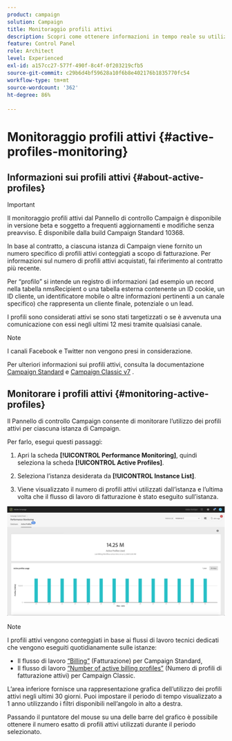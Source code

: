 ```yaml
---
product: campaign
solution: Campaign
title: Monitoraggio profili attivi
description: Scopri come ottenere informazioni in tempo reale su utilizzi ed evoluzioni più recenti e storici dei profili attivi per ciascuna delle istanze di Campaign.
feature: Control Panel
role: Architect
level: Experienced
exl-id: a157cc27-577f-490f-8c4f-0f203219cfb5
source-git-commit: c29b6d4bf59628a10f6b8e402176b1835770fc54
workflow-type: tm+mt
source-wordcount: '362'
ht-degree: 86%

---
```


# Monitoraggio profili attivi {#active-profiles-monitoring}

## Informazioni sui profili attivi {#about-active-profiles}

>[!IMPORTANT]
>
>Il monitoraggio profili attivi dal Pannello di controllo Campaign è disponibile in versione beta e soggetto a frequenti aggiornamenti e modifiche senza preavviso. È disponibile dalla build Campaign Standard 10368.

In base al contratto, a ciascuna istanza di Campaign viene fornito un numero specifico di profili attivi conteggiati a scopo di fatturazione. Per informazioni sul numero di profili attivi acquistati, fai riferimento al contratto più recente.

Per “profilo” si intende un registro di informazioni (ad esempio un record nella tabella nmsRecipient o una tabella esterna contenente un ID cookie, un ID cliente, un identificatore mobile o altre informazioni pertinenti a un canale specifico) che rappresenta un cliente finale, potenziale o un lead.

I profili sono considerati attivi se sono stati targetizzati o se è avvenuta una comunicazione con essi negli ultimi 12 mesi tramite qualsiasi canale.

>[!NOTE]
>
>I canali Facebook e Twitter non vengono presi in considerazione.

Per ulteriori informazioni sui profili attivi, consulta la documentazione [Campaign Standard](https://https://experienceleague.adobe.com/docs/campaign-standard/using/profiles-and-audiences/managing-profiles/active-profiles.html) e [Campaign Classic v7](https://https://experienceleague.adobe.com/docs/campaign-classic/using/getting-started/profile-management/about-profiles.html#active-profiles) .

## Monitorare i profili attivi {#monitoring-active-profiles}

Il Pannello di controllo Campaign consente di monitorare l’utilizzo dei profili attivi per ciascuna istanza di Campaign.

Per farlo, esegui questi passaggi:

1. Apri la scheda **[!UICONTROL Performance Monitoring]**, quindi seleziona la scheda **[!UICONTROL Active Profiles]**.

1. Seleziona l’istanza desiderata da **[!UICONTROL Instance List]**.

1. Viene visualizzato il numero di profili attivi utilizzati dall’istanza e l’ultima volta che il flusso di lavoro di fatturazione è stato eseguito sull’istanza.

![](assets/active-profiles-graph.png)

>[!NOTE]
>
>I profili attivi vengono conteggiati in base ai flussi di lavoro tecnici dedicati che vengono eseguiti quotidianamente sulle istanze:
>
>* Il flusso di lavoro [“Billing”](https://experienceleague.adobe.com/docs/campaign-standard/using/administrating/application-settings/technical-workflows.html?lang=it) (Fatturazione) per Campaign Standard,
>* Il flusso di lavoro [“Number of active billing profiles”](https://experienceleague.adobe.com/docs/campaign-classic/using/automating-with-workflows/advanced-management/about-technical-workflows.html) (Numero di profili di fatturazione attivi) per Campaign Classic.


L’area inferiore fornisce una rappresentazione grafica dell’utilizzo dei profili attivi negli ultimi 30 giorni. Puoi impostare il periodo di tempo visualizzato a 1 anno utilizzando i filtri disponibili nell’angolo in alto a destra.

Passando il puntatore del mouse su una delle barre del grafico è possibile ottenere il numero esatto di profili attivi utilizzati durante il periodo selezionato.
